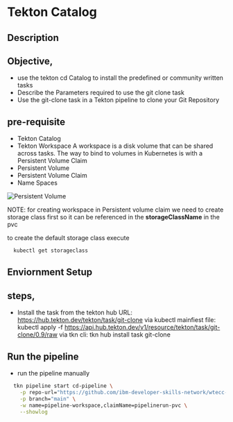 # Tekton Catalog

## Description

## Objective, 
- use the tekton cd Catalog to install the predefined or community written tasks
- Describe the Parameters required to use the git clone task
- Use the git-clone task in a Tekton pipeline to clone your Git Repository 

## pre-requisite
- Tekton Catalog
- Tekton Workspace
     A workspace is a disk volume that can be shared across tasks. The way to bind to volumes in Kubernetes is with a Persistent Volume Claim
- Persistent Volume
- Persistent Volume Claim
- Name Spaces

![Persistent Volume](image.png)

NOTE: for creating workspace in Persistent volume claim we need to create storage class first so it can be referenced in the __storageClassName__ in the pvc 

to create the default storage class execute
```bash
  kubectl get storageclass
```

## Enviornment Setup

## steps,
* Install the task from the tekton hub 
URL: https://hub.tekton.dev/tekton/task/git-clone
via kubectl mainfiest file: kubectl apply -f https://api.hub.tekton.dev/v1/resource/tekton/task/git-clone/0.9/raw
via tkn cli: tkn hub install task git-clone


## Run the pipeline
- run the pipeline manually
```bash
  tkn pipeline start cd-pipeline \
    -p repo-url="https://github.com/ibm-developer-skills-network/wtecc-CICD_PracticeCode.git" \
    -p branch="main" \
    -w name=pipeline-workspace,claimName=pipelinerun-pvc \
    --showlog
```